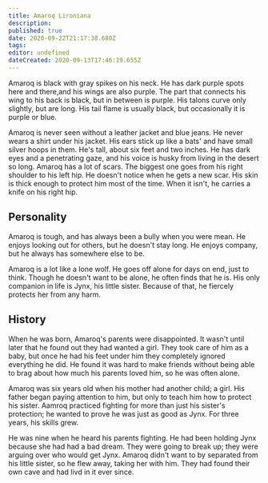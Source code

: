 ```yaml
---
title: Amaroq Lironiana
description: 
published: true
date: 2020-09-22T21:17:38.680Z
tags: 
editor: undefined
dateCreated: 2020-09-13T17:46:19.655Z
---
```


Amaroq is black with gray spikes on his neck. He has dark purple spots here and there,and his wings are also purple. The part that connects his wing to his back is black, but in between is purple. His talons curve only slightly, but are long. His tail flame is usually black, but occasionally it is purple or blue.

Amaroq is never seen without a leather jacket and blue jeans. He never wears a shirt under his jacket. His ears stick up like a bats' and have small silver hoops in them. He's tall, about six feet and two inches. He has dark eyes and a penetrating gaze, and his voice is husky from living in the desert so long. Amaroq has a lot of scars. The biggest one goes from his right shoulder to his left hip. He doesn't notice when he gets a new scar. His skin is thick enough to protect him most of the time. When it isn't, he carries a knife on his right hip.

Personality
-----------

Amaroq is tough, and has always been a bully when you were mean. He enjoys looking out for others, but he doesn't stay long. He enjoys company, but he always has somewhere else to be.

Amaroq is a lot like a lone wolf. He goes off alone for days on end, just to think. Though he doesn't want to be alone, he often finds that he is. His only companion in life is Jynx, his little sister. Because of that, he fiercely protects her from any harm.

History
-------

When he was born, Amaroq's parents were disappointed. It wasn't until later that he found out they had wanted a girl. They took care of him as a baby, but once he had his feet under him they completely ignored everything he did. He found it was hard to make friends without being able to brag about how much his parents loved him, so he was often alone.

Amaroq was six years old when his mother had another child; a girl. His father began paying attention to him, but only to teach him how to protect his sister. Aamroq practiced fighting for more than just his sister's protection; he wanted to prove he was just as good as Jynx. For three years, his skills grew.

He was nine when he heard his parents fighting. He had been holding Jynx because she had had a bad dream. They were going to break up; they were arguing over who would get Jynx. Amaroq didn't want to by separated from his little sister, so he flew away, taking her with him. They had found their own cave and had livd in it ever since.